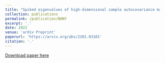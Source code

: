 ```yaml
---
title: "Spiked eigenvalues of high-dimensional sample autocovariance matrices: CLT and applications"
collection: publications
permalink: /publication/BHNY
excerpt: '.'
date: 2022
venue: 'arXiv Preprint'
paperurl: 'https://arxiv.org/abs/2201.03181'
citation: '.'
---
```

[//]: # (This paper is about the number 1. The number 2 is left for future work.)

[Download paper here](https://arxiv.org/pdf/2201.03181)

[//]: # (Recommended citation: Your Name, You. 2009. "Paper Title Number 1." <i>Journal 1</i>. 11.) 
